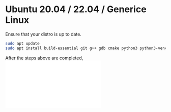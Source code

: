 # Ubuntu 20.04 / 22.04 / Generice Linux

Ensure that your distro is up to date.

```sh
sudo apt update
sudo apt install build-essential git g++ gdb cmake python3 python3-venv python3-pip
```

After the steps above are completed, ![return to the tutorial.](./Tutorial.md#13-installing-the-toolchain)
